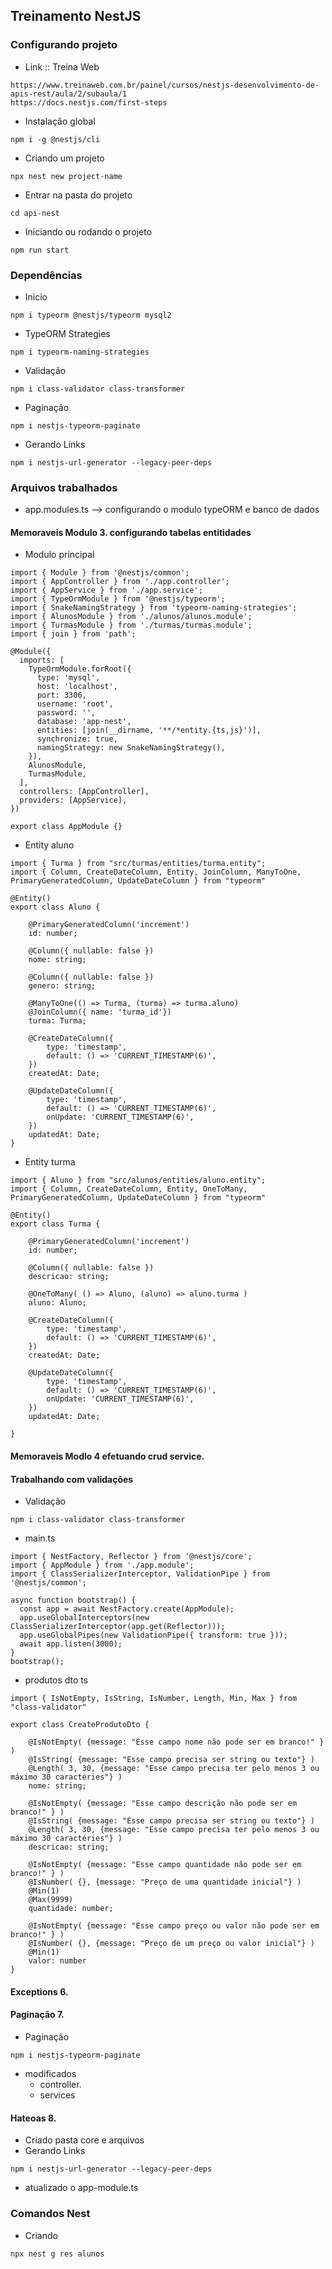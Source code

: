 ## Treinamento NestJS

### Configurando projeto
* Link :: Treina Web
```
https://www.treinaweb.com.br/painel/cursos/nestjs-desenvolvimento-de-apis-rest/aula/2/subaula/1
https://docs.nestjs.com/first-steps
```

* Instalação global
```
npm i -g @nestjs/cli
```

* Criando um projeto
```
npx nest new project-name
```

* Entrar na pasta do projeto 
```
cd api-nest
```

* Iniciando ou rodando o projeto
```
npm run start
```

### Dependências
* Inicio
```
npm i typeorm @nestjs/typeorm mysql2
```

* TypeORM Strategies
```
npm i typeorm-naming-strategies
```

* Validação
```
npm i class-validator class-transformer
```

* Paginação
```
npm i nestjs-typeorm-paginate
```

* Gerando Links
```
npm i nestjs-url-generator --legacy-peer-deps
```

### Arquivos trabalhados

* app.modules.ts --> configurando o modulo typeORM e banco de dados

#### Memoraveis Modulo 3. configurando tabelas entitidades
* Modulo principal
```
import { Module } from '@nestjs/common';
import { AppController } from './app.controller';
import { AppService } from './app.service';
import { TypeOrmModule } from '@nestjs/typeorm';
import { SnakeNamingStrategy } from 'typeorm-naming-strategies';
import { AlunosModule } from './alunos/alunos.module';
import { TurmasModule } from './turmas/turmas.module';
import { join } from 'path';

@Module({
  imports: [
    TypeOrmModule.forRoot({
      type: 'mysql',
      host: 'localhost',
      port: 3306,
      username: 'root',
      password: '',
      database: 'app-nest',
      entities: [join(__dirname, '**/*entity.{ts,js}')],
      synchronize: true,
      namingStrategy: new SnakeNamingStrategy(),
    }),
    AlunosModule,
    TurmasModule,
  ],
  controllers: [AppController],
  providers: [AppService],
})

export class AppModule {}
```

* Entity aluno
```
import { Turma } from "src/turmas/entities/turma.entity";
import { Column, CreateDateColumn, Entity, JoinColumn, ManyToOne, PrimaryGeneratedColumn, UpdateDateColumn } from "typeorm"

@Entity()
export class Aluno {

    @PrimaryGeneratedColumn('increment')
    id: number;

    @Column({ nullable: false })
    nome: string;

    @Column({ nullable: false })
    genero: string;

    @ManyToOne(() => Turma, (turma) => turma.aluno)
    @JoinColumn({ name: 'turma_id'})
    turma: Turma;

    @CreateDateColumn({
        type: 'timestamp',
        default: () => 'CURRENT_TIMESTAMP(6)',
    })
    createdAt: Date;

    @UpdateDateColumn({
        type: 'timestamp',
        default: () => 'CURRENT_TIMESTAMP(6)',
        onUpdate: 'CURRENT_TIMESTAMP(6)',
    })
    updatedAt: Date;
}

```

* Entity turma
```
import { Aluno } from "src/alunos/entities/aluno.entity";
import { Column, CreateDateColumn, Entity, OneToMany, PrimaryGeneratedColumn, UpdateDateColumn } from "typeorm"

@Entity()
export class Turma {

    @PrimaryGeneratedColumn('increment')
    id: number;

    @Column({ nullable: false })
    descricao: string;

    @OneToMany( () => Aluno, (aluno) => aluno.turma )
    aluno: Aluno;

    @CreateDateColumn({
        type: 'timestamp',
        default: () => 'CURRENT_TIMESTAMP(6)',
    })
    createdAt: Date;

    @UpdateDateColumn({
        type: 'timestamp',
        default: () => 'CURRENT_TIMESTAMP(6)',
        onUpdate: 'CURRENT_TIMESTAMP(6)',
    })
    updatedAt: Date;

}

```

#### Memoraveis Modlo 4 efetuando crud service.

#### Trabalhando com validações

* Validação
```
npm i class-validator class-transformer
```

* main.ts
```
import { NestFactory, Reflector } from '@nestjs/core';
import { AppModule } from './app.module';
import { ClassSerializerInterceptor, ValidationPipe } from '@nestjs/common';

async function bootstrap() {
  const app = await NestFactory.create(AppModule);
  app.useGlobalInterceptors(new ClassSerializerInterceptor(app.get(Reflector)));
  app.useGlobalPipes(new ValidationPipe({ transform: true }));
  await app.listen(3000);
}
bootstrap();

```

* produtos dto ts
```
import { IsNotEmpty, IsString, IsNumber, Length, Min, Max } from "class-validator"

export class CreateProdutoDto {

    @IsNotEmpty( {message: "Esse campo nome não pode ser em branco!" } )
    @IsString( {message: "Esse campo precisa ser string ou texto"} )
    @Length( 3, 30, {message: "Esse campo precisa ter pelo menos 3 ou máximo 30 caractéries"} )
    nome: string;

    @IsNotEmpty( {message: "Esse campo descrição não pode ser em branco!" } )
    @IsString( {message: "Esse campo precisa ser string ou texto"} )
    @Length( 3, 30, {message: "Esse campo precisa ter pelo menos 3 ou máximo 30 caractéries"} )
    descricao: string;

    @IsNotEmpty( {message: "Esse campo quantidade não pode ser em branco!" } )
    @IsNumber( {}, {message: "Preço de uma quantidade inicial"} )
    @Min(1)
    @Max(9999)
    quantidade: number;

    @IsNotEmpty( {message: "Esse campo preço ou valor não pode ser em branco!" } )
    @IsNumber( {}, {message: "Preço de um preço ou valor inicial"} )
    @Min(1)
    valor: number
}
```

#### Exceptions 6.

#### Paginação 7.

* Paginação
```
npm i nestjs-typeorm-paginate
```

* modificados
  * controller.
  * services

#### Hateoas 8. 
* Criado pasta core e arquivos
* Gerando Links
```
npm i nestjs-url-generator --legacy-peer-deps
```
* atualizado o app-module.ts
### Comandos Nest

* Criando
```
npx nest g res alunos
```